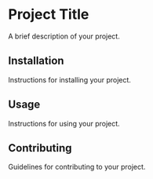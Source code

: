 # Project Title

A brief description of your project.

## Installation

Instructions for installing your project.

## Usage

Instructions for using your project.

## Contributing

Guidelines for contributing to your project.
